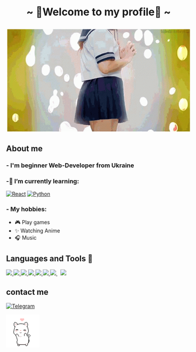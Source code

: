 <h1 align="center"> ~ 💖Welcome to my profile💖 ~ </h1>

<h2 align="center"> 

![Welcome](https://github.com/Ich1ro/Ich1ro/blob/main/assets/japan-anime.gif) 


## About me

### - I'm beginner Web-Developer from Ukraine

### -🌱 I’m currently learning: 

[![React](https://img.shields.io/badge/-ReactJs-61DAFB?logo=react&logoColor=white&style=plastic)](https://reactjs.org/)
[![Python](https://img.shields.io/badge/-Python-05122A?style=flat&logo=python)](https://www.python.org/)

### - My hobbies: 
- 🎮 Play games
- ✨ Watching Anime
- 🎧 Music


## Languages and Tools 🔨

<p align="left"> 
    <a href="https://reactjs.org/" target="_blank"> <img src="https://img.icons8.com/color/48/000000/react-native.png"/> </a>
    <a href="https://developer.mozilla.org/en-US/docs/Web/JavaScript" target="_blank"> <img src="https://img.icons8.com/color/48/000000/javascript.png"/> </a> 
    <a href="https://www.w3.org/html/" target="_blank"> <img src="https://img.icons8.com/color/48/000000/html-5.png"/> </a> 
    <a href="https://www.w3schools.com/css/" target="_blank"> <img src="https://img.icons8.com/color/48/000000/css3.png"/> </a> 
    <a href="https://getbootstrap.com" target="_blank"> <img src="https://img.icons8.com/color/48/000000/bootstrap.png"/> </a> 
    <a href="https://www.python.org" target="_blank"> <img src="https://img.icons8.com/color/48/000000/python.png"/> </a> 
    <a style="padding-right:8px;" href="https://www.mysql.com/" target="_blank"> <img src="https://img.icons8.com/fluent/50/000000/mysql-logo.png"/> </a>
    <a href="https://git-scm.com/" target="_blank"> <img src="https://img.icons8.com/color/48/000000/git.png"/> </a> 
  
</p>

## contact me
<div>

[![Telegram](https://img.shields.io/badge/Telegram-%40qqcold-2CA5E0)](https://t.me/qqcold) 



![cat](https://github.com/Ich1ro/Ich1ro/blob/main/assets/av.gif) 


</div>


